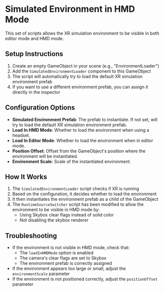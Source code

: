 # Simulated Environment in HMD Mode

This set of scripts allows the XR simulation environment to be visible in both editor mode and HMD mode.

## Setup Instructions

1. Create an empty GameObject in your scene (e.g., "EnvironmentLoader")
2. Add the `SimulatedEnvironmentLoader` component to this GameObject
3. The script will automatically try to load the default XR simulation environment prefab
4. If you want to use a different environment prefab, you can assign it directly in the inspector

## Configuration Options

- **Simulated Environment Prefab**: The prefab to instantiate. If not set, will try to load the default XR simulation environment prefab.
- **Load In HMD Mode**: Whether to load the environment when using a headset.
- **Load In Editor Mode**: Whether to load the environment when in editor mode.
- **Position Offset**: Offset from the GameObject's position where the environment will be instantiated.
- **Environment Scale**: Scale of the instantiated environment.

## How It Works

1. The `SimulatedEnvironmentLoader` script checks if XR is running
2. Based on the configuration, it decides whether to load the environment
3. It then instantiates the environment prefab as a child of the GameObject
4. The `RuntimeSourceSwitcher` script has been modified to allow the environment to be visible in HMD mode by:
   - Using Skybox clear flags instead of solid color
   - Not disabling the skybox renderer

## Troubleshooting

- If the environment is not visible in HMD mode, check that:
  - The `loadInHMDMode` option is enabled
  - The camera's clear flags are set to Skybox
  - The environment prefab is correctly assigned
- If the environment appears too large or small, adjust the `environmentScale` parameter
- If the environment is not positioned correctly, adjust the `positionOffset` parameter
